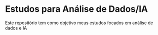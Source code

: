 # Estudos para Análise de Dados/IA
Este repositório tem como objetivo meus estudos focados em análise de dados e IA
